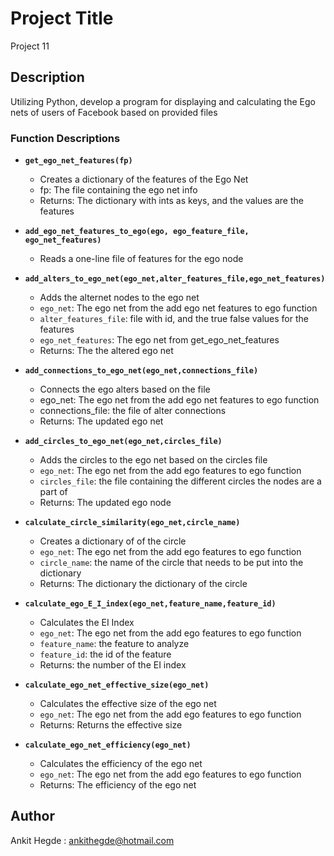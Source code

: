 # Project Title

Project 11

## Description

Utilizing Python, develop a program for displaying and calculating the Ego nets of users of Facebook based on provided files

### Function Descriptions

* **`get_ego_net_features(fp)`**
  * Creates a dictionary of the features of the Ego Net
  * fp: The file containing the ego net info
  * Returns:  The dictionary with ints as keys, and the values are the features
    
* **`add_ego_net_features_to_ego(ego, ego_feature_file, ego_net_features)`**
  * Reads a one-line file of features for the ego node
    
* **`add_alters_to_ego_net(ego_net,alter_features_file,ego_net_features)`**
  * Adds the alternet nodes to the ego net
  * `ego_net`:             The ego net from the add ego net features to ego function
  * `alter_features_file`: file with id, and the true false values for the features
  * `ego_net_features`:    The ego net from get_ego_net_features
  * Returns:  The the altered ego net
    
* **`add_connections_to_ego_net(ego_net,connections_file)`**
  * Connects the ego alters based on the file
  * ego_net:          The ego net from the add ego net features to ego function
  * connections_file: the file of alter connections
  * Returns:  The updated ego net
    
* **`add_circles_to_ego_net(ego_net,circles_file)`**
  * Adds the circles to the ego net based on the circles file
  * `ego_net`:      The ego net from the add ego features to ego function
  * `circles_file`: the file containing the different circles the nodes are a part of
  * Returns:  The updated ego node
    
* **`calculate_circle_similarity(ego_net,circle_name)`**
  * Creates a dictionary of of the circle
  * `ego_net`:     The ego net from the add ego features to ego function
  * `circle_name`: the name of the circle that needs to be put into the dictionary
  * Returns:  The dictionary the dictionary of the circle
    
* **`calculate_ego_E_I_index(ego_net,feature_name,feature_id)`**
  * Calculates the EI Index
  * `ego_net`:      The ego net from the add ego features to ego function
  * `feature_name`: the feature to analyze
  * `feature_id`:   the id of the feature
  * Returns:  the number of the EI index
    
* **`calculate_ego_net_effective_size(ego_net)`**
  * Calculates the effective size of the ego net
  * `ego_net`: The ego net from the add ego features to ego function
  * Returns:  Returns the effective size
    
* **`calculate_ego_net_efficiency(ego_net)`**
  * Calculates the efficiency of the ego net
  * `ego_net`: The ego net from the add ego features to ego function
  * Returns:  The efficiency of the ego net

## Author

Ankit Hegde : ankithegde@hotmail.com
